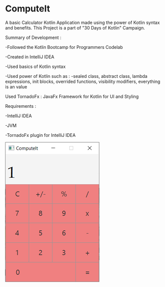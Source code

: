 # ComputeIt
A basic Calculator Kotlin Application made using the power of Kotlin syntax and benefits. This Project is a part of "30 Days of Kotlin" Campaign.

Summary of Development : 

  -Followed the Kotlin Bootcamp for Programmers Codelab
  
  -Created in IntelliJ IDEA
  
  -Used basics of Kotlin syntax
  
  -Used power of Kotlin such as :
    -sealed class, abstract class, lambda expressions, init blocks, overrided functions, visibility modifiers, everything is an value
    
Used TornadoFx : JavaFx Framework for Kotlin for UI and Styling

Requirements :

  -IntelliJ IDEA
  
  -JVM
  
  -TornadoFx plugin for IntelliJ IDEA

<img src="UI.png">
